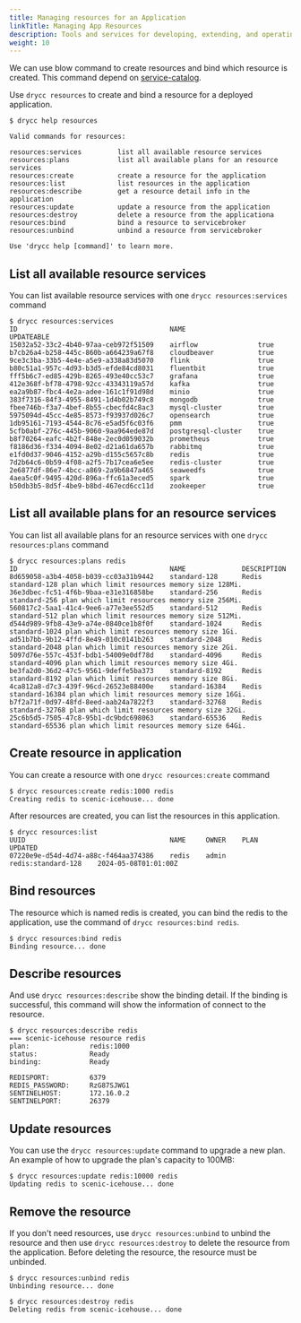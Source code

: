 ```yaml
---
title: Managing resources for an Application
linkTitle: Managing App Resources
description: Tools and services for developing, extending, and operating your app.
weight: 10
---
```



We can use blow command to create resources and bind which resource is created.
This command depend on [service-catalog](https://service-catalog.drycc.cc).


Use `drycc resources` to create and bind a resource for a deployed application.

    $ drycc help resources

    Valid commands for resources:

    resources:services         list all available resource services
    resources:plans            list all available plans for an resource services
    resources:create           create a resource for the application
    resources:list             list resources in the application
    resources:describe         get a resource detail info in the application
    resources:update           update a resource from the application
    resources:destroy          delete a resource from the applicationa
    resources:bind             bind a resource to servicebroker
    resources:unbind           unbind a resource from servicebroker

    Use 'drycc help [command]' to learn more.

## List all available resource services

You can list available resource services with one `drycc resources:services` command

    $ drycc resources:services
    ID                                      NAME                  UPDATEABLE 
    15032a52-33c2-4b40-97aa-ceb972f51509    airflow               true          
    b7cb26a4-b258-445c-860b-a664239a67f8    cloudbeaver           true          
    9ce3c3ba-33b5-4e4e-a5e9-a338a83d5070    flink                 true          
    b80c51a1-957c-4d93-b3d5-efde84cd8031    fluentbit             true          
    fff5b6c7-ed85-429b-8265-493e40cc53c7    grafana               true          
    412e368f-bf78-4798-92cc-43343119a57d    kafka                 true          
    ea2a9b87-fbc4-4e2a-adee-161c1f91d98d    minio                 true          
    383f7316-84f3-4955-8491-1d4b02b749c8    mongodb               true          
    fbee746b-f3a7-4bef-8b55-cbecfd4c8ac3    mysql-cluster         true          
    5975094d-45cc-4e85-8573-f93937d026c7    opensearch            true          
    1db95161-7193-4544-8c76-e5ad5f6c03f6    pmm                   true          
    5cfb0abf-276c-445b-9060-9aa964ede87d    postgresql-cluster    true          
    b8f70264-eafc-4b2f-848e-2ec0d059032b    prometheus            true          
    f8186d36-f334-4094-8e02-d21a61da657b    rabbitmq              true          
    e1fd0d37-9046-4152-a29b-d155c5657c8b    redis                 true          
    7d2b64c6-0b59-4f08-a2f5-7b17cea6e5ee    redis-cluster         true          
    2e6877df-86e7-4bcc-a869-2a9b6847a465    seaweedfs             true          
    4aea5c0f-9495-420d-896a-ffc61a3eced5    spark                 true          
    b50db3b5-8d5f-4be9-b8bd-467ecd6cc11d    zookeeper             true

## List all available plans for an resource services

You can list all available plans for an resource services with one `drycc resources:plans` command

    $ drycc resources:plans redis
    ID                                      NAME              DESCRIPTION                                                       
    8d659058-a3b4-4058-b039-cc03a31b9442    standard-128      Redis standard-128 plan which limit resources memory size 128Mi.     
    36e3dbec-fc51-4f6b-9baa-e31e316858be    standard-256      Redis standard-256 plan which limit resources memory size 256Mi.     
    560817c2-5aa1-41c4-9ee6-a77e3ee552d5    standard-512      Redis standard-512 plan which limit resources memory size 512Mi.     
    d544d989-9fb8-43e9-a74e-0840ce1b8f0f    standard-1024     Redis standard-1024 plan which limit resources memory size 1Gi.      
    ad51b7bb-9b12-4ffd-8e49-010c0141b263    standard-2048     Redis standard-2048 plan which limit resources memory size 2Gi.      
    5097d76e-557c-453f-bdb1-54009e0df78d    standard-4096     Redis standard-4096 plan which limit resources memory size 4Gi.      
    be3fa2d0-36d2-47c5-9561-9deffe5ba373    standard-8192     Redis standard-8192 plan which limit resources memory size 8Gi.      
    4ca812a8-d7c3-439f-96cd-26523e88400e    standard-16384    Redis standard-16384 plan which limit resources memory size 16Gi.    
    b7f2a71f-0d97-48fd-8eed-aab24a7822f3    standard-32768    Redis standard-32768 plan which limit resources memory size 32Gi.    
    25c6b5d5-7505-47c8-95b1-dc9bdc698063    standard-65536    Redis standard-65536 plan which limit resources memory size 64Gi.

## Create resource in application

You can create a resource with one `drycc resources:create` command

    $ drycc resources:create redis:1000 redis
    Creating redis to scenic-icehouse... done

After resources are created, you can list the resources in this application.

    $ drycc resources:list
    UUID                                    NAME     OWNER    PLAN                  UPDATED              
    07220e9e-d54d-4d74-a88c-f464aa374386    redis    admin    redis:standard-128    2024-05-08T01:01:00Z   

## Bind resources

The resource which is named redis is created, you can bind the redis to the application,
use the command of `drycc resources:bind redis`.

    $ drycc resources:bind redis
    Binding resource... done

## Describe resources

And use `drycc resources:describe` show the binding detail. If the binding is successful, this command will show the information of connect to the resource.

    $ drycc resources:describe redis
    === scenic-icehouse resource redis
    plan:               redis:1000
    status:             Ready
    binding:            Ready

    REDISPORT:          6379
    REDIS_PASSWORD:     RzG87SJWG1
    SENTINELHOST:       172.16.0.2
    SENTINELPORT:       26379

## Update resources

You can use the `drycc resources:update` command to upgrade a new plan.
An example of how to upgrade the plan's capacity to 100MB:

    $ drycc resources:update redis:10000 redis
    Updating redis to scenic-icehouse... done

## Remove the resource

If you don't need resources, use `drycc resources:unbind` to unbind the resource and then use `drycc resources:destroy` to delete the resource from the application.
Before deleting the resource, the resource must be unbinded.

    $ drycc resources:unbind redis
    Unbinding resource... done

    $ drycc resources:destroy redis
    Deleting redis from scenic-icehouse... done
